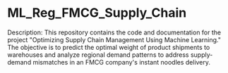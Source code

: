 # ML_Reg_FMCG_Supply_Chain
Description: This repository contains the code and documentation for the project "Optimizing Supply Chain Management Using Machine Learning." The objective is to predict the optimal weight of product shipments to warehouses and analyze regional demand patterns to address supply-demand mismatches in an FMCG company's instant noodles delivery.
